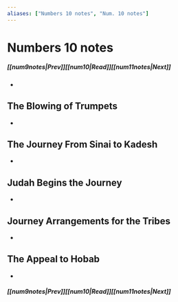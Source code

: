 ```yaml
---
aliases: ["Numbers 10 notes", "Num. 10 notes"]
---
```

# Numbers 10 notes
##### <span class=arrow-left></span>[[num9notes|Prev]]<span class=navigation-separator></span>[[num10|Read]]<span class=navigation-separator></span>[[num11notes|Next]]<span class=arrow-right></span>
- 
## The Blowing of Trumpets
- 
## The Journey From Sinai to Kadesh
- 
## Judah Begins the Journey
- 
## Journey Arrangements for the Tribes
- 
## The Appeal to Hobab
- 
##### <span class=arrow-left></span>[[num9notes|Prev]]<span class=navigation-separator></span>[[num10|Read]]<span class=navigation-separator></span>[[num11notes|Next]]<span class=arrow-right></span>